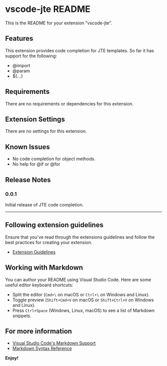 # vscode-jte README

This is the README for your extension "vscode-jte". 

## Features

This extension provides code completion for JTE templates.
So far it has support for the following:

- @import 
- @param
- ${...}

## Requirements

There are no requirements or dependencies for this extension.

## Extension Settings

There are no settings for this extension.

## Known Issues

- No code completion for object methods.
- No help for @if or @for

## Release Notes

### 0.0.1

Initial release of JTE code completion.

---

## Following extension guidelines

Ensure that you've read through the extensions guidelines and follow the best practices for creating your extension.

* [Extension Guidelines](https://code.visualstudio.com/api/references/extension-guidelines)

## Working with Markdown

You can author your README using Visual Studio Code. Here are some useful editor keyboard shortcuts:

* Split the editor (`Cmd+\` on macOS or `Ctrl+\` on Windows and Linux).
* Toggle preview (`Shift+Cmd+V` on macOS or `Shift+Ctrl+V` on Windows and Linux).
* Press `Ctrl+Space` (Windows, Linux, macOS) to see a list of Markdown snippets.

## For more information

* [Visual Studio Code's Markdown Support](http://code.visualstudio.com/docs/languages/markdown)
* [Markdown Syntax Reference](https://help.github.com/articles/markdown-basics/)

**Enjoy!**
